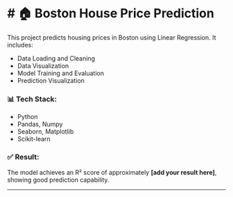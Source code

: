 # # 🏠 Boston House Price Prediction

This project predicts housing prices in Boston using Linear Regression. It includes:
- Data Loading and Cleaning
- Data Visualization
- Model Training and Evaluation
- Prediction Visualization

### 📊 Tech Stack:
- Python
- Pandas, Numpy
- Seaborn, Matplotlib
- Scikit-learn

### ✅ Result:
The model achieves an R² score of approximately **[add your result here]**, showing good prediction capability.

---
